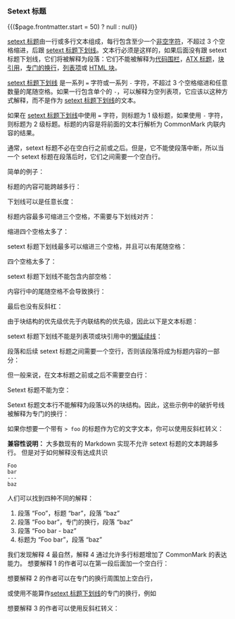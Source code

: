 ### Setext 标题
{{($page.frontmatter.start = 50) ? null : null}}

[setext 标题](https://github.github.com/gfm/#setext-heading)由一行或多行文本组成，每行包含至少一个[非空字符](https://github.github.com/gfm/#non-whitespace-character)，不超过 3 个空格缩进，后跟 [setext 标题下划线](https://github.github.com/gfm/#setext-heading-underline)。文本行必须是这样的，如果后面没有跟 setext 标题下划线，它们将被解释为段落：它们不能被解释为[代码围栏]((https://github.github.com/gfm/#code-fence))，[ATX 标题](https://github.github.com/gfm/#atx-headings)，[块引用](https://github.github.com/gfm/#block-quotes)，[专门的换行](https://github.github.com/gfm/#thematic-breaks)，[列表项](https://github.github.com/gfm/#list-items)或 [HTML 块]((https://github.github.com/gfm/#html-blocks))。

[setext 标题下划线](https://github.github.com/gfm/#setext-heading-underline) 是一系列 `=` 字符或一系列 `-` 字符，不超过 3 个空格缩进和任意数量的尾随空格。如果一行包含单个的 `-`，可以解释为空列表项，它应该以这种方式解释，而不是作为 [setext 标题下划线](https://github.github.com/gfm/#setext-heading-underline)的文本。

如果在 [setext 标题下划线](https://github.github.com/gfm/#setext-heading-underline)中使用 `=` 字符，则标题为 1 级标题，如果使用 `-` 字符，则标题为 2 级标题。标题的内容是将前面的文本行解析为 CommonMark 内联内容的结果。

通常，setext 标题不必在空白行之前或之后。但是，它不能使段落中断，所以当一个 setext 标题在段落后时，它们之间需要一个空白行。

简单的例子：  
<Example :index="$page.frontmatter.start++"/>

标题的内容可能跨越多行：  
<Example :index="$page.frontmatter.start++"/>

<Example :index="$page.frontmatter.start++"/>

下划线可以是任意长度：   
<Example :index="$page.frontmatter.start++"/>

标题内容最多可缩进三个空格，不需要与下划线对齐：  
<Example :index="$page.frontmatter.start++"/>

缩进四个空格太多了：   
<Example :index="$page.frontmatter.start++"/>

setext 标题下划线最多可以缩进三个空格，并且可以有尾随空格：  
<Example :index="$page.frontmatter.start++"/>

四个空格太多了：   
<Example :index="$page.frontmatter.start++"/>

setext 标题下划线不能包含内部空格：   
<Example :index="$page.frontmatter.start++"/>

内容行中的尾随空格不会导致换行：    
<Example :index="$page.frontmatter.start++"/>

最后也没有反斜杠：    
<Example :index="$page.frontmatter.start++"/>

由于块结构的优先级优先于内联结构的优先级，因此以下是文本标题：  
<Example :index="$page.frontmatter.start++"/>

setext 标题下划线不能是列表项或块引用中的[懒延续线](https://github.github.com/gfm/#lazy-continuation-line)：   
<Example :index="$page.frontmatter.start++"/>

<Example :index="$page.frontmatter.start++"/>

<Example :index="$page.frontmatter.start++"/>

段落和后续 setext 标题之间需要一个空行，否则该段落将成为标题内容的一部分：   
<Example :index="$page.frontmatter.start++"/>

但一般来说，在文本标题之前或之后不需要空白行：  
<Example :index="$page.frontmatter.start++"/>

Setext 标题不能为空：  
<Example :index="$page.frontmatter.start++"/>

Setext 标题文本行不能解释为段落以外的块结构。因此，这些示例中的破折号线被解释为专门的换行：   
<Example :index="$page.frontmatter.start++"/>

<Example :index="$page.frontmatter.start++"/>

<Example :index="$page.frontmatter.start++"/>

<Example :index="$page.frontmatter.start++"/>

如果你想要一个带有 `> foo` 的标题作为它的文字文本，你可以使用反斜杠转义：  
<Example :index="$page.frontmatter.start++"/>

**兼容性说明：** 大多数现有的 Markdown 实现不允许 setext 标题的文本跨越多行。 但是对于如何解释没有达成共识

    Foo
    bar
    ---
    baz

人们可以找到四种不同的解释：

1. 段落 “Foo”，标题 “bar”，段落 “baz”
2. 段落 “Foo bar”，专门的换行，段落 “baz”
3. 段落 “Foo bar  -  baz”
4. 标题为 “Foo bar”，段落 “baz”

我们发现解释 4 最自然，解释 4 通过允许多行标题增加了 CommonMark 的表达能力。 想要解释 1 的作者可以在第一段后面加一个空白行：  
<Example :index="$page.frontmatter.start++"/>

想要解释 2 的作者可以在专门的换行周围加上空白行，
<Example :index="$page.frontmatter.start++"/>

或使用不能算作[setext 标题下划线](https://github.github.com/gfm/#setext-heading-underline)的专门的换行，例如  
<Example :index="$page.frontmatter.start++"/>

想要解释 3 的作者可以使用反斜杠转义：   
<Example :index="$page.frontmatter.start++"/>

